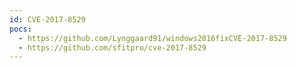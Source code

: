 ```yaml
---
id: CVE-2017-8529
pocs:
  - https://github.com/Lynggaard91/windows2016fixCVE-2017-8529
  - https://github.com/sfitpro/cve-2017-8529
---
```

